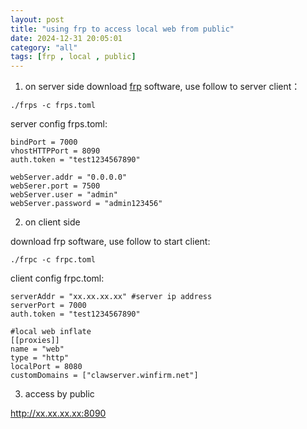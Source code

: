 ```yaml
---
layout: post
title: "using frp to access local web from public"
date: 2024-12-31 20:05:01
category: "all"
tags: [frp , local , public]
---
```


1. on server side
download [frp](https://github.com/fatedier/frp/releases) software, use follow to server client：
```
./frps -c frps.toml
```

server config frps.toml: 
```
bindPort = 7000
vhostHTTPPort = 8090
auth.token = "test1234567890"

webServer.addr = "0.0.0.0"
webSerer.port = 7500
webServer.user = "admin"
webServer.password = "admin123456"
```

2. on client side

download frp software, use follow to start client: 
```
./frpc -c frpc.toml
```

client config frpc.toml: 
```
serverAddr = "xx.xx.xx.xx" #server ip address
serverPort = 7000
auth.token = "test1234567890"

#local web inflate
[[proxies]]
name = "web"
type = "http"
localPort = 8080 
customDomains = ["clawserver.winfirm.net"]
```

3. access by public

http://xx.xx.xx.xx:8090

